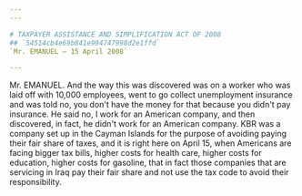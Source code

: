 ```yaml
---
---

# TAXPAYER ASSISTANCE AND SIMPLIFICATION ACT OF 2008
## `54514cb4e69b841e994747998d2e1ffd`
`Mr. EMANUEL — 15 April 2008`

---
```



Mr. EMANUEL. And the way this was discovered was on a worker who was 
laid off with 10,000 employees, went to go collect unemployment 
insurance and was told no, you don't have the money for that because 
you didn't pay insurance. He said no, I work for an American company, 
and then discovered, in fact, he didn't work for an American company. 
KBR was a company set up in the Cayman Islands for the purpose of 
avoiding paying their fair share of taxes, and it is right here on 
April 15, when Americans are facing bigger tax bills, higher costs for 
health care, higher costs for education, higher costs for gasoline, 
that in fact those companies that are servicing in Iraq pay their fair 
share and not use the tax code to avoid their responsibility.